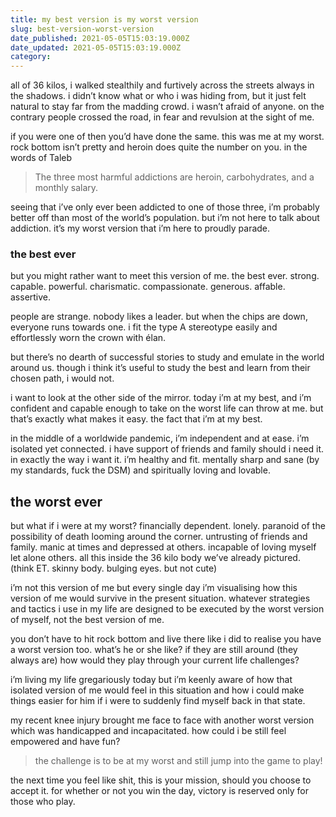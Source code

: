 ```yaml
---
title: my best version is my worst version
slug: best-version-worst-version
date_published: 2021-05-05T15:03:19.000Z
date_updated: 2021-05-05T15:03:19.000Z
category: 
---
```

all of 36 kilos, i walked stealthily and furtively across the streets always in the shadows. i didn’t know what or who i was hiding from, but it just felt natural to stay far from the madding crowd. i wasn’t afraid of anyone. on the contrary people crossed the road, in fear and revulsion at the sight of me.

if you were one of then you’d have done the same. this was me at my worst. rock bottom isn’t pretty and heroin does quite the number on you. in the words of Taleb

> The three most harmful addictions are heroin, carbohydrates, and a monthly salary.

seeing that i’ve only ever been addicted to one of those three, i’m probably better off than most of the world’s population. but i’m not here to talk about addiction. it’s my worst version that i’m here to proudly parade.

### the best ever
but you might rather want to meet this version of me. the best ever. strong. capable. powerful. charismatic. compassionate. generous. affable. assertive.

people are strange. nobody likes a leader. but when the chips are down, everyone runs towards one. i fit the type A stereotype easily and effortlessly worn the crown with élan.

but there’s no dearth of successful stories to study and emulate in the world around us. though i think it’s useful to study the best and learn from their chosen path, i would not.

i want to look at the other side of the mirror. today i’m at my best, and i’m confident and capable enough to take on the worst life can throw at me. but that’s exactly what makes it easy. the fact that i’m at my best.

in the middle of a worldwide pandemic, i’m independent and at ease. i’m isolated yet connected. i have support of friends and family should i need it. in exactly the way i want it. i’m healthy and fit. mentally sharp and sane (by my standards, fuck the DSM) and spiritually loving and lovable.

## the worst ever

but what if i were at my worst? financially dependent. lonely. paranoid of the possibility of death looming around the corner. untrusting of friends and family. manic at times and depressed at others. incapable of loving myself let alone others. all this inside the 36 kilo body we’ve already pictured. (think ET. skinny body. bulging eyes. but not cute)

i’m not this version of me but every single day i’m visualising how this version of me would survive in the present situation. whatever strategies and tactics i use in my life are designed to be executed by the worst version of myself, not the best version of me.

you don’t have to hit rock bottom and live there like i did to realise you have a worst version too. what’s he or she like? if they are still around (they always are) how would they play through your current life challenges?

i’m living my life gregariously today but i’m keenly aware of how that isolated version of me would feel in this situation and how i could make things easier for him if i were to suddenly find myself back in that state.

my recent knee injury brought me face to face with another worst version which was handicapped and incapacitated. how could i be still feel empowered and have fun? 

> the challenge is to be at my worst and still jump into the game to play!

the next time you feel like shit, this is your mission, should you choose to accept it. for whether or not you win the day, victory is reserved only for those who play.
